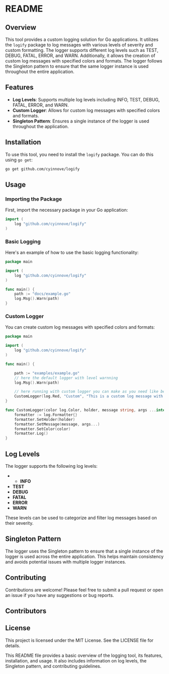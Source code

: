 # README

## Overview

This tool provides a custom logging solution for Go applications. It utilizes the `logify` package to log messages with various levels of severity and custom formatting. The logger supports different log levels such as TEST, DEBUG, FATAL, ERROR, and WARN. Additionally, it allows the creation of custom log messages with specified colors and formats. The logger follows the Singleton pattern to ensure that the same logger instance is used throughout the entire application.

## Features

- **Log Levels**: Supports multiple log levels including INFO, TEST, DEBUG, FATAL, ERROR, and WARN.
- **Custom Logger**: Allows for custom log messages with specified colors and formats.
- **Singleton Pattern**: Ensures a single instance of the logger is used throughout the application.

## Installation

To use this tool, you need to install the `logify` package. You can do this using `go get`:

```sh
go get github.com/cyinnove/logify
```

## Usage

### Importing the Package

First, import the necessary package in your Go application:

```go
import (
    log "github.com/cyinnove/logify"
)
```

### Basic Logging

Here's an example of how to use the basic logging functionality:

```go
package main

import (
    log "github.com/cyinnove/logify"
)

func main() {
    path := "docs/example.go"
    log.Msg().Warn(path)
}
```

### Custom Logger

You can create custom log messages with specified colors and formats:

```go
package main

import (
    log "github.com/cyinnove/logify"
)

func main() {

    path := "examples/example.go"
    // here the default logger with level warnning 
    log.Msg().Warn(path)

    // here running with custom logger you can make as you need like below.
    CustomLogger(log.Red, "Custom", "This is a custom log message with color %s", "Red")
}

func CustomLogger(color log.Color, holder, message string, args ...interface{}) {
    formatter := log.Formatter{}
    formatter.SetHolder(holder)
    formatter.SetMessage(message, args...)
    formatter.SetColor(color)
    formatter.Log()
}
```

## Log Levels

The logger supports the following log levels:
- - **INFO**
- **TEST**
- **DEBUG**
- **FATAL**
- **ERROR**
- **WARN**

These levels can be used to categorize and filter log messages based on their severity.

## Singleton Pattern

The logger uses the Singleton pattern to ensure that a single instance of the logger is used across the entire application. This helps maintain consistency and avoids potential issues with multiple logger instances.

## Contributing

Contributions are welcome! Please feel free to submit a pull request or open an issue if you have any suggestions or bug reports.

## Contributors

    


## License

This project is licensed under the MIT License. See the LICENSE file for details.



This README file provides a basic overview of the logging tool, its features, installation, and usage. It also includes information on log levels, the Singleton pattern, and contributing guidelines.